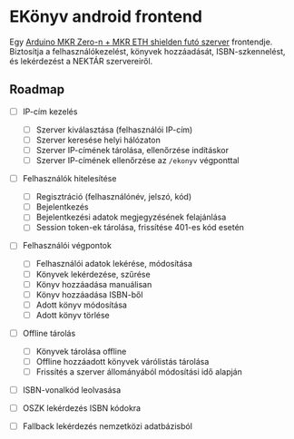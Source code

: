 # EKönyv android frontend
Egy [Arduino MKR Zero-n + MKR ETH shielden futó szerver](https://github.com/cccolda/ekonyv-arduino)
frontendje. Biztosítja a felhasználókezelést, könyvek hozzáadását, ISBN-szkennelést,
és lekérdezést a NEKTÁR szervereiről.

## Roadmap
- [ ] IP-cím kezelés
  - [ ] Szerver kiválasztása (felhasználói IP-cím)
  - [ ] Szerver keresése helyi hálózaton
  - [ ] Szerver IP-címének tárolása, ellenőrzése indításkor
  - [ ] Szerver IP-címének ellenőrzése az `/ekonyv` végponttal
- [ ] Felhasználók hitelesítése
  - [ ] Regisztráció (felhasználónév, jelszó, kód)
  - [ ] Bejelentkezés
  - [ ] Bejelentkezési adatok megjegyzésének felajánlása
  - [ ] Session token-ek tárolása, frissítése 401-es kód esetén
- [ ] Felhasználói végpontok 
  - [ ] Felhasználói adatok lekérése, módosítása
  - [ ] Könyvek lekérdezése, szűrése
  - [ ] Könyv hozzáadása manuálisan
  - [ ] Könyv hozzáadása ISBN-ből
  - [ ] Adott könyv módosítása
  - [ ] Adott könyv törlése
- [ ] Offline tárolás
  - [ ] Könyvek tárolása offline
  - [ ] Offline hozzáadott könyvek várólistás tárolása
  - [ ] Frissítés a szerver állományából módosítási idő alapján
- [ ] ISBN-vonalkód leolvasása
- [ ] OSZK lekérdezés ISBN kódokra
- [ ] Fallback lekérdezés nemzetközi adatbázisból

